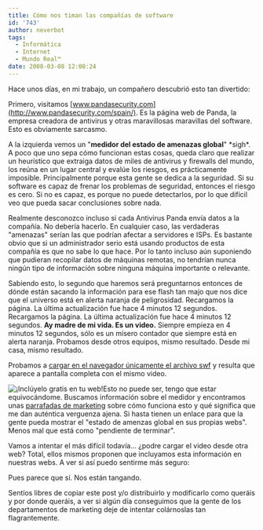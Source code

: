 ```yaml
---
title: Cómo nos timan las compañías de software
id: '743'
author: neverbot
tags:
  - Informática
  - Internet
  - Mundo Real™
date: 2008-03-08 12:08:24
---
```


Hace unos días, en mi trabajo, un compañero descubrió esto tan divertido:

Primero, visitamos [www.pandasecurity.com](http://www.pandasecurity.com/spain/). Es la página web de Panda, la empresa creadora de antivirus y otras maravillosas maravillas del software. Esto es obviamente sarcasmo.

A la izquierda vemos un "**medidor del estado de amenazas global**" \*sigh\*. A poco que uno sepa cómo funcionan estas cosas, queda claro que realizar un heurístico que extraiga datos de miles de antivirus y firewalls del mundo, los reúna en un lugar central y evalúe los riesgos, es prácticamente imposible. Principalmente porque esta gente se dedica a la seguridad. Si su software es capaz de frenar los problemas de seguridad, entonces el riesgo es cero. Si no es capaz, es porque no puede detectarlos, por lo que difícil veo que pueda sacar conclusiones sobre nada.

Realmente desconozco incluso si cada Antivirus Panda envía datos a la compañía. No debería hacerlo. En cualquier caso, las verdaderas "amenazas" serían las que podrían afectar a servidores e ISPs. Es bastante obvio que si un administrador serio está usando productos de esta compañía es que no sabe lo que hace. Por lo tanto incluso aún suponiendo que pudieran recopilar datos de máquinas remotas, no tendrían nunca ningún tipo de información sobre ninguna máquina importante o relevante.

Sabiendo esto, lo segundo que haremos será preguntarnos entonces de dónde están sacando la información para ese flash tan majo que nos dice que el universo está en alerta naranja de peligrosidad. Recargamos la página. La última actualización fue hace 4 minutos 12 segundos. Recargamos la página. La última actualización fue hace 4 minutos 12 segundos. **Ay madre de mi vida. Es un video.** Siempre empieza en 4 minutos 12 segundos, sólo es un mísero contador que siempre está en alerta naranja. Probamos desde otros equipos, mismo resultado. Desde mi casa, mismo resultado.

Probamos a [cargar en el navegador únicamente el archivo swf](http://www.pandasecurity.com/virus_info/flash/pandaThreatWatch_migracion.swf?idiom=1&dir=/img/enc/&dircfg=/virus_info/exports/alerta/&acercade=/spain/homeusers/security-info/gtw/) y resulta que aparece a pantalla completa con el mismo video.

![¡Inclúyelo gratis en tu web!](./incluyelo_gratis.gif "¡Inclúyelo gratis en tu web!")Esto no puede ser, tengo que estar equivocándome. Buscamos información sobre el medidor y encontramos unas [parrafadas de marketing](http://www.pandasecurity.com/spain/homeusers/security-info/gtw/) sobre cómo funciona esto y qué significa que me dan auténtica verguenza ajena. Si hasta tienen un enlace para que la gente pueda mostrar el "estado de amenzas global en sus propias webs". Menos mal que está como "pendiente de terminar".

Vamos a intentar el más difícil todavía... ¿podre cargar el video desde otra web? Total, ellos mismos proponen que incluyamos esta información en nuestras webs. A ver si así puedo sentirme más seguro:

  

Pues parece que sí. Nos están tangando.

Sentíos libres de copiar este post y/o distribuirlo y modificarlo como queráis y por donde queráis, a ver si algún día conseguimos que la gente de los departamentos de marketing deje de intentar colárnoslas tan flagrantemente.